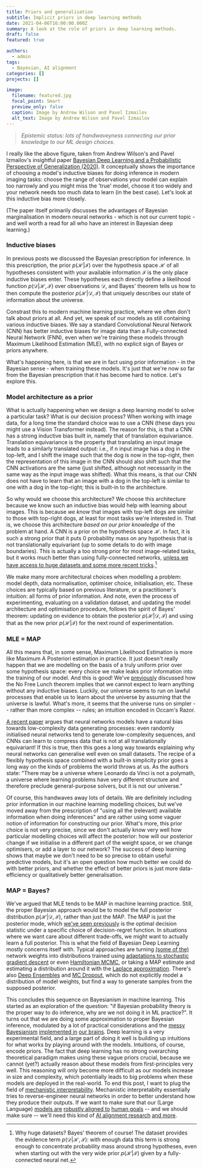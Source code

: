 ```yaml
---
title: Priors and generalisation
subtitle: Implicit priors in deep learning methods
date: 2021-04-06T16:00:00.000Z
summary: A look at the role of priors in deep learning methods.
draft: false
featured: true

authors:
  - admin
tags:
  - Bayesian, AI alignment
categories: []
projects: []

image:
  filename: featured.jpg
  focal_point: Smart
  preview_only: false
  caption: Image by Andrew Wilson and Pavel Izmailov
  alt_text: Image by Andrew Wilson and Pavel Izmailov
---
```


> *Epistemic status: lots of handwaveyness connecting our prior knowledge to our ML design choices.*  
  
I really like the above figure, taken from Andrew Wilson's and Pavel Izmailov's insightful paper [Bayesian Deep Learning and a Probabilistic Perspective of Generalization (2020)](https://arxiv.org/abs/2002.08791). It conceptually shows the importance of choosing a model's inductive biases for doing inference in modern imaging tasks: choose the range of observations your model can explain too narrowly and you might miss the 'true' model, choose it too widely and your network needs too much data to learn (in the best case). Let's look at this inductive bias more closely.  
  
(The paper itself primarily discusses the advantages of Bayesian marginalisation in modern neural networks - which is not our current topic - and well worth a read for all who have an interest in Bayesian deep learning.)

### Inductive biases

In previous posts we discussed the Bayesian prescription for inference. In this prescription, the prior $p(\mathcal{H}|\mathcal{I})$ over the hypothesis space $\mathcal{H}$ of all hypotheses consistent with your available information $\mathcal{I}$ is the only place inductive biases enter. These hypotheses each directly define a likelihood function $p(\mathcal{D}|\mathcal{H}, \mathcal{I})$ over observations $\mathcal{D}$, and Bayes' theorem tells us how to then compute the posterior $p(\mathcal{H}|\mathcal{D}, \mathcal{I})$ that uniquely describes our state of information about the universe.

Constrast this to modern machine learning practice, where we often don't talk about priors at all. And yet, we speak of our models as still containing various inductive biases. We say a standard Convolutional Neural Network (CNN) has better inductive biases for image data than a Fully-connected Neural Network (FNN), even when we're training these models through Maximum Likelihood Estimation (MLE), with no explicit sign of Bayes or priors anywhere. 

What's happening here, is that we are in fact using prior information - in the Bayesian sense - when training these models. It's just that we're now so far from the Bayesian prescription that it has become hard to notice. Let's explore this.

### Model architecture as a prior

What is actually happening when we design a deep learning model to solve a particular task? What is our decision process? When working with image data, for a long time the standard choice was to use a CNN (these days you might use a Vision Transformer instead). The reason for this, is that a CNN has a strong inductive bias built in, namely that of translation equivariance. Translation equivariance is the property that translating an input image leads to a similarly translated output: i.e., if n input image has a dog in the top-left, and I shift the image such that the dog is now in the top-right, then the representation of this image in the CNN should also shift such that the CNN activations are the same (just shifted, although not necessarily in the same way as the input image was shifted). What this means, is that our CNN does not have to learn that an image with a dog in the top-left is similar to one with a dog in the top-right; this is built-in to the architecture.

So why would we choose this architecture? We choose this architecture because we know such an inductive bias would help with learning about images. This is because _we know_ that images with top-left dogs are similar to those with top-right dogs, at least for most tasks we're interested in. That is, we choose this architecture _based on our prior knowledge_ of the problem at hand. A CNN is a prior on the hypothesis space $\mathcal{H}$. In fact, it is such a strong prior that it puts $0$ probability mass on any hypothesis that is not translationally equivariant (up to some details to do with image boundaries). This is actually a too strong prior for most image-related tasks, but it works much better than using fully-connected networks, [unless we have access to huge datasets and some more recent tricks](https://arxiv.org/pdf/2105.01601v1.pdf).[^1]

We make many more architectural choices when modelling a problem: model depth, data normalisation, optimiser choice, initialisation, etc. These choices are typically based on previous literature, or a practitioner's intuition: all forms of prior information. And note, even the process of experimenting, evaluating on a validation dataset, and updating the model architecture and optimisation procedure, follows the spirit of Bayes' theorem: updating on evidence to obtain the posterior $p(\mathcal{H}|\mathcal{D}, \mathcal{I})$ and using that as the new prior $p(\mathcal{H}|\mathcal{I})$ for the next round of experimentation.

### MLE = MAP

All this means that, in some sense, Maximum Likelihood Estimation is more like Maximum A Posteriori estimation in practice. It just doesn't really happen that we are modelling on the basis of a truly uniform prior over some hypothesis space: every choice we make leaks prior information into the training of our model. And this is good! We've [previously](https://www.tbbakker.nl/post/bayes_commentary/) discussed how the No Free Lunch theorem implies that we cannot expect to learn anything without any inductive biases. Luckily, our universe seems to run on lawful processes that enable us to learn about the universe by assuming that the universe is lawful. What's more, it seems that the universe runs on simpler -- rather than more complex -- rules; an intuition encoded in Occam's Razor. 

[A recent paper](https://arxiv.org/pdf/2304.05366.pdf) argues that neural networks models have a natural bias towards low-complexity data generating processes: even randomly initialised neural networks tend to generate low-complexity sequences, and CNNs can learn to compress data that is not at all translationally equivariant! If this is true, then this goes a long way towards explaining why neural networks can generalise well even on small datasets. The recipe of a flexibly hypothesis space combined with a built-in simplicity prior goes a long way on the kinds of problems the world throws at us. As the authors state: "There may be a universe where Leonardo da Vinci is not a polymath, a universe where learning problems have very different structure and therefore preclude general-purpose solvers, but it is not our universe."

Of course, this handwaves away lots of details. We are definitely including prior information in our machine learning modelling choices, but we've moved away from the prescription of "using all the (relevant) available information when doing inferences" and are rather using some vaguer notion of information for constructing our prior. What's more, this prior choice is not very precise, since we don't actually know very well how particular modelling choices will affect the posterior: how will our posterior change if we initialise in a different part of the weight space, or we change optimisers, or add a layer to our network? The success of deep learning shows that maybe we don't need to be so precise to obtain useful predictive models, but it's an open question how much better we could do with better priors, and whether the effect of better priors is just more data-efficiency or qualitatively better generalisation. 

### MAP = Bayes?

We've argued that MLE tends to be MAP in machine learning practice. Still, the proper Bayesian approach would be to model the full posterior distribution $p(\mathcal{H}|\mathcal{D}, \mathcal{I})$, rather than just the MAP. The MAP is just the posterior mode, which [we've seen previously](https://www.tbbakker.nl/post/bayes_ml/) is the optimal decision statistic under a specific choice of decision-regret function. In situations where we want care about different trade-offs, we might want to actually learn a full posterior. This is what the field of Bayesian Deep Learning mostly concerns itself with. Typical approaches are turning [(some of the)](https://proceedings.mlr.press/v206/sharma23a/sharma23a.pdf) network weights into distributions trained using [adaptations to stochastic gradient descent](https://arxiv.org/abs/1505.05424) or even [Hamiltonian MCMC](http://proceedings.mlr.press/v139/izmailov21a/izmailov21a.pdf), or taking a MAP estimate and estimating a distribution around it with the [Laplace approximation](https://arxiv.org/pdf/2106.14806.pdf). There's also [Deep Ensembles](https://arxiv.org/pdf/1612.01474v3.pdf) and [MC Dropout](https://arxiv.org/abs/1506.02142), which do not explicitly model a distribution of model weights, but find a way to generate samples from the supposed posterior.

This concludes this sequence on Bayesianism in machine learning. This started as an exploration of the question: "if Bayesian probability theory is the proper way to do inference, why are we not doing it in ML practice?". It turns out that we are doing some approximation to proper Bayesian inference, modulated by a lot of practical considerations and the [messy Bayesianism](https://slatestarcodex.com/2017/09/05/book-review-surfing-uncertainty/) [implemented in](https://slatestarcodex.com/2017/09/06/predictive-processing-and-perceptual-control/) [our brains](https://slatestarcodex.com/2018/03/04/god-help-us-lets-try-to-understand-friston-on-free-energy/). Deep learning is a very experimental field, and a large part of doing it well is building up intuitions for what works by playing around with the models. Intuitions, of course, encode priors. The fact that deep learning has no strong overarching theoretical paradigm makes using these vague priors crucial, because we cannot (yet?) actually reason about these models from first-principles very well. This reasoning will only become more difficult as our models increase in size and complexity, which potentially leads to big problems when these models are deployed in the real-world. To end this post, I want to plug the field of [mechanistic interpretability](https://transformer-circuits.pub/2022/mech-interp-essay/index.html).  Mechanistic interpretabilty essentially tries to reverse-engineer neural networks in order to better understand how they produce their outputs. If we want to make sure that our (Large Language) [models are](https://arxiv.org/pdf/2209.00626.pdf) [robustly aligned to](https://www.alignmentforum.org/) [human goals](https://ai-alignment.com/) -- and we should make sure -- we'll need this kind of [AI alignment research](https://www.agisafetyfundamentals.com/ai-alignment-curriculum) [and more](https://vkrakovna.wordpress.com/ai-safety-resources/).


[^1]: Why huge datasets? Bayes' theorem of course! The dataset provides the evidence term $p(\mathcal{D}|\mathcal{H}, \mathcal{I})$: with enough data this term is strong enough to concentrate probability mass around strong hypotheses, even when starting out with the very wide prior $p(\mathcal{H}|\mathcal{I})$ given by a fully-connected neural net.
